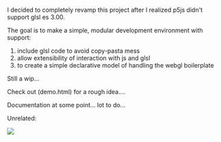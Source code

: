 I decided to completely revamp this project after I realized p5js didn't support glsl es 3.00.

The goal is to make a simple, modular development environment with support:
1. include glsl code to avoid copy-pasta mess
2. allow extensibility of interaction with js and glsl
3. to create a simple declarative model of handling the webgl boilerplate

Still a wip...

Check out (demo.html) for a rough idea....

Documentation at some point... lot to do...

Unrelated:

![](https://www.398th.org/Images/Images_Aircraft_B-17/Images/42-97385_3O-X_SHADY_LADY.jpg)
